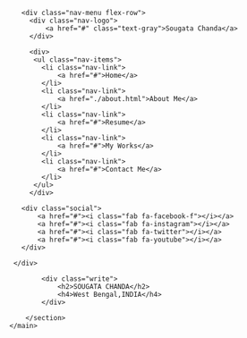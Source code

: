 <!DOCTYPE html>
<html lang="en">
<head>
    <meta charset="UTF-8">
    <meta name="viewport" content="width=device-width, initial-scale=1.0">
    <meta http-equiv="X-UA-Compatible" content="ie=edge">
    <title>Sougata Chanda|HOME</title>
    <link rel="stylesheet" href="./css/style.css">
    <link rel="stylesheet" href="./css/all.css">
</head>
<body>
   <nav class="nav">

       <div class="nav-menu flex-row">
         <div class="nav-logo">
             <a href="#" class="text-gray">Sougata Chanda</a>
         </div>
     
         <div>
          <ul class="nav-items">
            <li class="nav-link">
                <a href="#">Home</a>
            </li>
            <li class="nav-link">
                <a href="./about.html">About Me</a>
            </li>
            <li class="nav-link">
                <a href="#">Resume</a>
            </li>
            <li class="nav-link">
                <a href="#">My Works</a>
            </li>
            <li class="nav-link">
                <a href="#">Contact Me</a>
            </li>
          </ul>
         </div>

       <div class="social">
           <a href="#"><i class="fab fa-facebook-f"></i></a>
           <a href="#"><i class="fab fa-instagram"></i></a>
           <a href="#"><i class="fab fa-twitter"></i></a>
           <a href="#"><i class="fab fa-youtube"></i></a>
       </div>

     </div>  
   </nav> 

   <main>
       <section class="background-img">
       
            <div class="write">
                <h2>SOUGATA CHANDA</h2>
                <h4>West Bengal,INDIA</h4>
            </div>
        
        </section>
    </main>

   <script src="./js/jQuery3.4.1-min.js"></script>
   <script src="./js/main.js"></script>
</body>
</html>
